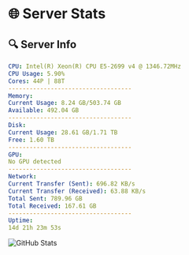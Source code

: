 # 🌐 Server Stats
## 🔍 Server Info
```yaml
CPU: Intel(R) Xeon(R) CPU E5-2699 v4 @ 1346.72MHz
CPU Usage: 5.90%
Cores: 44P | 88T
-----------------------------------
Memory:
Current Usage: 8.24 GB/503.74 GB
Available: 492.04 GB
-----------------------------------
Disk:
Current Usage: 28.61 GB/1.71 TB
Free: 1.60 TB
-----------------------------------
GPU:
No GPU detected
-----------------------------------
Network:
Current Transfer (Sent): 696.82 KB/s
Current Transfer (Received): 63.88 KB/s
Total Sent: 789.96 GB
Total Received: 167.61 GB
-----------------------------------
Uptime:
14d 21h 23m 53s
```
![GitHub Stats](https://img.shields.io/badge/Updated-2025-05-04_14:32:41-blue)